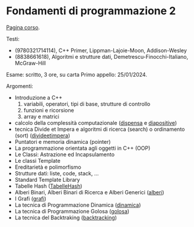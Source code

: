 # Fondamenti di programmazione 2

[Pagina corso](https://www.mat.unical.it/terracina/fondamenti2/).

Testi:
- (9780321714114), C++ Primer, Lippman-Lajoie-Moon, Addison-Wesley
- (8838661618), Algoritmi e strutture dati, Demetrescu-Finocchi-Italiano, McGraw-Hill

Esame: scritto, 3 ore, su carta
Primo appello: 25/01/2024.

Argomenti:
- Introduzione a C++
    1. variabili, operatori, tipi di base, strutture di controllo
    2. funzioni e ricorsione
    3. array e matrici
- calcolo della complessità computazionale ([dispensa](comp-dispensa.pdf) e [diapositive](dispense/comp-diapositive.pdf))
- tecnica Divide et Impera e algoritmi di ricerca (search) o ordinamento (sort) ([divideetimpera](divideetimpera.pdf))
- Puntatori e memoria dinamica (pointer)
- La programmazione orientata agli oggetti in C++ (OOP)
- Le Classi: Astrazione ed Incapsulamento
- Le classi Template
- Ereditarietà e polimorfismo
- Strutture dati: liste, code, stack, ...
- Standard Template Library
- Tabelle Hash ([TabelleHash](TabelleHash.pdf))
- Alberi Binari, Alberi Binari di Ricerca e Alberi Generici ([alberi](alberi.pdf))
- I Grafi ([grafi](grafi.pdf))
- La tecnica di Programmazione Dinamica ([dinamica](dinamica.pdf))
- La tecnica di Programmazione Golosa ([golosa](golosa.pdf))
- La tecnica del Backtraking ([backtracking](backtracking.pdf))

